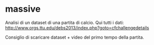 massive
=======
Analisi di un dataset di una partita di calcio. Qui tutti i dati: http://www.orgs.ttu.edu/debs2013/index.php?goto=cfchallengedetails

Consiglio di scaricare dataset + video del primo tempo della partita. 
